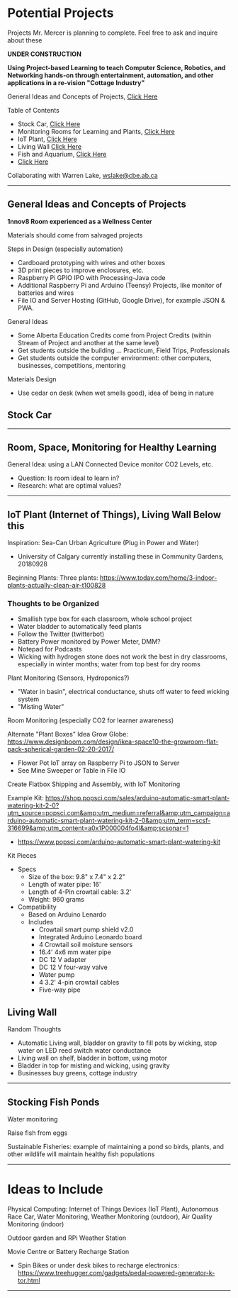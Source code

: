 # Potential Projects
Projects Mr. Mercer is planning to complete. Feel free to ask and inquire about these

**UNDER CONSTRUCTION**

**Using Project-based Learning to teach Computer Science, Robotics, and Networking hands-on through entertainment, automation, and other applications in a re-vision "Cottage Industry"**

General Ideas and Concepts of Projects, <a href="https://github.com/MercersKitchen/Potential-Projects#general-ideas-and-concepts-of-projects">Click Here</a>

Table of Contents
- Stock Car, <a href="https://github.com/MercersKitchen/Potential-Projects/blob/master/README.md#stock-car">Click Here</a>
- Monitoring Rooms for Learning and Plants, <a href="">Click Here</a>
- IoT Plant, <a href="https://github.com/MercersKitchen/Potential-Projects/blob/master/README.md#iot-plant">Click Here</a>
- Living Wall <a href="https://github.com/MercersKitchen/Potential-Projects#living-wall">Click Here</a>
- Fish and Aquarium, <a href="https://github.com/MercersKitchen/Potential-Projects#stocking-fish-ponds">Click Here</a>
- <a href="">Click Here</a>

Collaborating with Warren Lake, wslake@cbe.ab.ca

---

## General Ideas and Concepts of Projects
**1nnov8 Room experienced as a Wellness Center**

Materials should come from salvaged projects

Steps in Design (especially automation)
- Cardboard prototyping with wires and other boxes
- 3D print pieces to improve enclosures, etc.
- Raspberry Pi GPIO IPO with Processing-Java code
- Additional Raspberry Pi and Arduino (Teensy) Projects, like monitor of batteries and wires
- File IO and Server Hosting (GitHub, Google Drive), for example JSON & PWA.

General Ideas
- Some Alberta Education Credits come from Project Credits (within Stream of Project and another at the same level)
- Get students outside the building ... Practicum, Field Trips, Professionals
- Get students outside the computer environment: other computers, businesses, competitions, mentoring

Materials Design
- Use cedar on desk (when wet smells good), idea of being in nature

## Stock Car


---

## Room, Space, Monitoring for Healthy Learning

General Idea: using a LAN Connected Device monitor CO2 Levels, etc.
- Question: Is room ideal to learn in?
- Research: what are optimal values?

---

## IoT Plant (Internet of Things), Living Wall Below this

Inspiration: Sea-Can Urban Agriculture (Plug in Power and Water)
- University of Calgary currently installing these in Community Gardens, 20180928

Beginning Plants: Three plants: https://www.today.com/home/3-indoor-plants-actually-clean-air-t100828

### Thoughts to be Organized
- Smallish type box for each classroom, whole school project
- Water bladder to automatically feed plants
- Follow the Twitter (twitterbot)
- Battery Power monitored by Power Meter, DMM?
- Notepad for Podcasts
- Wicking with hydrogen stone does not work the best in dry classrooms, especially in winter months; water from top best for dry rooms

Plant Monitoring (Sensors, Hydroponics?)
- "Water in basin", electrical conductance, shuts off water to feed wicking system
- "Misting Water"

Room Monitoring (especially CO2 for learner awareness)

Alternate "Plant Boxes"
Idea Grow Globe: https://www.designboom.com/design/ikea-space10-the-growroom-flat-pack-spherical-garden-02-20-2017/
- Flower Pot IoT array on Raspberry Pi to JSON to Server
- See Mine Sweeper or Table in File IO

Create Flatbox Shipping and Assembly, with IoT Monitoring

Example Kit: https://shop.popsci.com/sales/arduino-automatic-smart-plant-watering-kit-2-0?utm_source=popsci.com&amp;utm_medium=referral&amp;utm_campaign=arduino-automatic-smart-plant-watering-kit-2-0&amp;utm_term=scsf-316699&amp;utm_content=a0x1P000004fo4l&amp;scsonar=1
- https://www.popsci.com/arduino-automatic-smart-plant-watering-kit

Kit Pieces
- Specs
  - Size of the box: 9.8" x 7.4" x 2.2"
  - Length of water pipe: 16'
  - Length of 4-Pin crowtail cable: 3.2'
  - Weight: 960 grams
- Compatibility
  - Based on Arduino Lenardo
  - Includes
    - Crowtail smart pump shield v2.0
    - Integrated Arduino Leonardo board
    - 4 Crowtail soil moisture sensors
    - 16.4' 4x6 mm water pipe
    - DC 12 V adapter
    - DC 12 V four-way valve
    - Water pump
    - 4 3.2' 4-pin crowtail cables
    - Five-way pipe

## Living Wall

Random Thoughts
- Automatic Living wall, bladder on gravity to fill pots by wicking, stop water on LED reed switch water conductance
- Living wall on shelf, bladder in bottom, using motor
- Bladder in top for misting and wicking, using gravity
- Businesses buy greens, cottage industry


---

## Stocking Fish Ponds

Water monitoring

Raise fish from eggs

Sustainable Fisheries: example of maintaining a pond so birds, plants, and other wildlife will maintain healthy fish populations

---

# Ideas to Include

Physical Computing: Internet of Things Devices (IoT Plant), Autonomous Race Car, Water Monitoring, Weather Monitoring (outdoor), Air Quality Monitoring (indoor)

Outdoor garden and RPi Weather Station

Movie Centre or Battery Recharge Station
- Spin Bikes or under desk bikes to recharge electronics: https://www.treehugger.com/gadgets/pedal-powered-generator-k-tor.html

---
